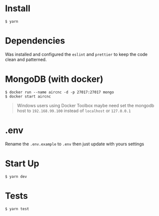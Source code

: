# Install
```
$ yarn 
```

# Dependencies
Was installed and configured the `eslint` and `prettier` to keep the code clean and patterned.

# MongoDB (with docker)
```
$ docker run --name aircnc -d -p 27017:27017 mongo
$ docker start aircnc
```
> Windows users using Docker Toolbox maybe need set the mongodb host to `192.168.99.100` instead of `localhost` or `127.0.0.1`

# .env
Rename the `.env.example` to `.env` then just update with yours settings

# Start Up
```
$ yarn dev
```

# Tests
```
$ yarn test
```
